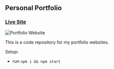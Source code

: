 ## Personal Portfolio

### [Live Site](https://huzaifanur.me)

![Portfolio Website](https://i.ibb.co/WgPMpts/image.png)

This is a code repository for my portfolio websites. 



Setup:
- run ```npm i && npm start```
